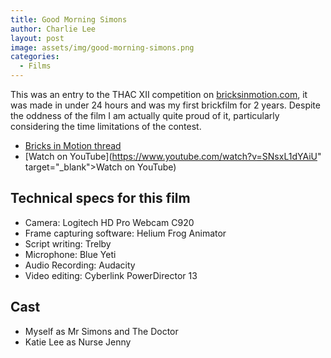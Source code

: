 ```yaml
---
title: Good Morning Simons
author: Charlie Lee
layout: post
image: assets/img/good-morning-simons.png
categories:
  - Films
---
```

This was an entry to the THAC XII competition on [bricksinmotion.com](http://bricksinmotion.com/), it was made in under 24 hours and was my first brickfilm for 2 years. Despite the oddness of the film I am actually quite proud of it, particularly considering the time limitations of the contest.

* [Bricks in Motion thread](http://www.bricksinmotion.com/forums/topic/20362/good-morning-simons-cows-ears-and-hospitals-thac-xii/)
* [Watch on YouTube](https://www.youtube.com/watch?v=SNsxL1dYAiU" target="_blank">Watch on YouTube</a>)

## Technical specs for this film

  * Camera: Logitech HD Pro Webcam C920
  * Frame capturing software: Helium Frog Animator
  * Script writing: Trelby
  * Microphone: Blue Yeti
  * Audio Recording: Audacity
  * Video editing: Cyberlink PowerDirector 13

## Cast

  * Myself as Mr Simons and The Doctor
  * Katie Lee as Nurse Jenny